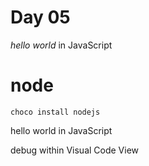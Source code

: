 # Day 05

*hello world* in JavaScript

# node

    choco install nodejs


hello world in JavaScript

debug within Visual Code View
